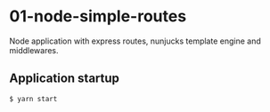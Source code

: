 # 01-node-simple-routes
Node application with express routes, nunjucks template engine and middlewares.

## Application startup
```
$ yarn start
```
